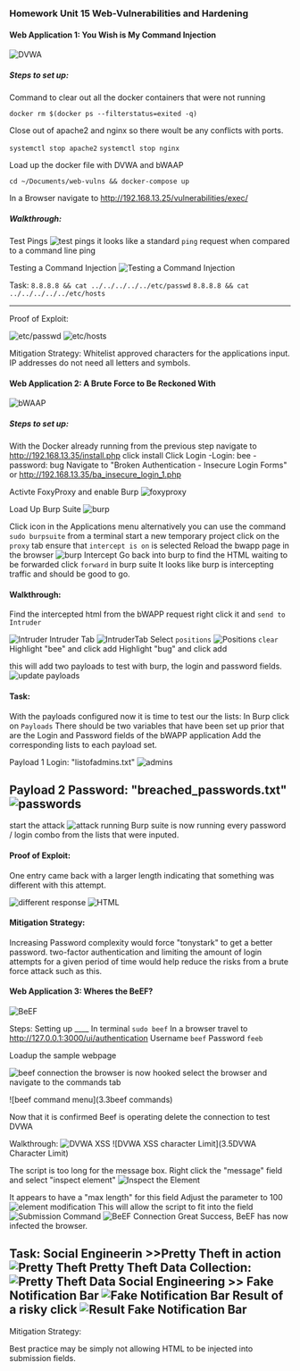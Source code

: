 ### Homework Unit 15 Web-Vulnerabilities and Hardening

#### Web Application 1: You Wish is My Command Injection

![DVWA](1.1DVWA)

##### Steps to set up:

Command to clear out all the docker containers that were not running

`docker rm $(docker ps --filterstatus=exited -q)`

Close out of apache2 and nginx so there woult be any conflicts with ports. 

`systemctl stop apache2`
`systemctl stop nginx`

Load up the docker file with DVWA and bWAAP

`cd ~/Documents/web-vulns && docker-compose up`

In a Browser navigate to http://192.168.13.25/vulnerabilities/exec/

##### Walkthrough:

Test Pings
![test pings](1.2TestPings.jpg)
it looks like a standard `ping` request when compared to a command line ping

Testing a Command Injection
![Testing a Command Injection](1.3Test.png)


Task:
`8.8.8.8 && cat ../../../../../etc/passwd` 
`8.8.8.8 && cat ../../../../../etc/hosts` 

----------------------

Proof of Exploit:

![etc/passwd](1.4passwd.png)
![etc/hosts](1.5passwd)


Mitigation Strategy:
Whitelist approved characters for the applications input. IP addresses do not need all letters and symbols.

#### Web Application 2: A Brute Force to Be Reckoned With

![bWAAP](2.1Bwapp)

##### Steps to set up:

With the Docker already running  from the previous step
navigate to http://192.168.13.35/install.php
click install
Click Login
	-Login: bee
	-password: bug
Navigate to "Broken Authentication - Insecure Login Forms"
or http://192.168.13.35/ba_insecure_login_1.php

Activte FoxyProxy and enable Burp
![foxyproxy](2.2foxyproxy)


Load Up Burp Suite
![burp](2.3burpsuite)

Click icon in the Applications menu
alternatively you can use the command `sudo burpsuite` from a terminal
start a new temporary project
click on the `proxy` tab
ensure that `intercept is on` is selected
Reload the bwapp page in the browser
![burp Intercept](2.4BurpIntercept)
Go back into burp to find the HTML waiting to be forwarded
click `forward` in burp suite
It looks like burp is intercepting traffic and should be good to go. 

#### Walkthrough:

Find the intercepted html from the bWAPP request
right click it and `send to Intruder`

![Intruder](2.5sendtointruder)
Intruder Tab
![IntruderTab](2.6IntruderTab)
Select `positions`
![Positions](2.7PayloadPositions)
`clear`
Highlight "bee" and click add
Highlight "bug" and click add

this will add two payloads to test with burp, the login and password fields.
![update payloads](2.8payloads)

#### Task:

With the payloads configured now it is time to test our the lists: 
In Burp click on `Payloads`
There should be two variables that have been set up prior that are the Login and Password fields of the bWAPP application
Add the corresponding lists to each payload set. 

Payload 1 Login:
"listofadmins.txt"
![admins](2.09.listofadmins)

Payload 2 Password:
"breached_passwords.txt"
![passwords](2.10.breachedpasswords)
----------------------

start the attack
![attack running](2.11lists)
Burp suite is now running every password / login combo from the lists that were inputed.

#### Proof of Exploit:
One entry came back with a larger length indicating that something was different with this attempt.

![different response](2.12differentresponse)
![HTML](2.13HTMLResponse)


#### Mitigation Strategy:

Increasing Password complexity would force "tonystark" to get a better password. 
two-factor authentication and limiting the amount of login attempts  for a given period of time would help reduce the risks from a brute force attack such as this. 


#### Web Application 3: Wheres the BeEF?

![BeEF](3.1BeEF)

Steps: Setting up ____
In terminal `sudo beef`
In a browser travel to http://127.0.0.1:3000/ui/authentication
Username `beef`
Password `feeb`

Loadup the sample webpage

![beef connection](3.2beefconnection)
the browser is now hooked
select the browser and navigate to the commands tab

![beef command menu](3.3beef commands)

Now that it is confirmed Beef is operating delete the connection to test DVWA




Walkthrough:
![DVWA XSS](3.4DVWA)
![DVWA XSS character Limit](3.5DVWA Character Limit)

The script is too long for the message box.
Right click the "message" field and select "inspect element"
![Inspect the Element](3.6inspecttheelement)

It appears to have  a "max length" for this field
Adjust the parameter to 100
![element modification](3.7elementmodification)
This will allow the script to fit into the field
![Submission Command](3.8xsscommand)
![BeEF Connection](3.9beefconnection)
Great Success, BeEF has now infected the browser. 




Task:
Social Engineerin >>Pretty Theft in action
![Pretty Theft](3.10PrettyTheft)
Pretty Theft Data Collection:
![Pretty Theft Data](3.11PrettyTheftData)
Social Engineering >> Fake Notification Bar
![Fake Notification Bar](3.12FakeNotificationBar)
Result of a risky click
![Result Fake Notification Bar](3.13FakeNotificationResult)
----------------------
Mitigation Strategy:

Best practice may be simply not allowing HTML to be injected into submission fields. 